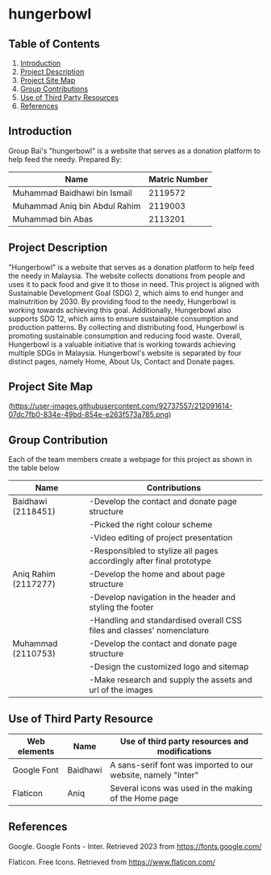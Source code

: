 # hungerbowl
## Table of Contents

  <ol>
    <li><a href="#introduction">Introduction</a></li>
    <li><a href="#project-description">Project Description</a></li>
    <li><a href="#project-site-map">Project Site Map</a></li>
    <li><a href="#group-contribution">Group Contributions</a></li>
    <li><a href="#use-of-third-party-resource">Use of Third Party Resources</a></li>
    <li><a href="#references">References</a></li>
  </ol>

## Introduction

Group Bai's "hungerbowl" is a website that serves as a donation platform to help feed the needy.
Prepared By:

| Name                                   | Matric Number |
|----------------------------------------|---------------|
| Muhammad Baidhawi bin Ismail           | 2119572       |
| Muhammad Aniq bin Abdul Rahim          | 2119003       |
| Muhammad bin Abas                      | 2113201       |

## Project Description
"Hungerbowl" is a website that serves as a donation platform to help feed the needy in Malaysia. The website collects donations from people and uses it to pack food and give it to those in need. This project is aligned with Sustainable Development Goal (SDG) 2, which aims to end hunger and malnutrition by 2030. By providing food to the needy, Hungerbowl is working towards achieving this goal. Additionally, Hungerbowl also supports SDG 12, which aims to ensure sustainable consumption and production patterns. By collecting and distributing food, Hungerbowl is promoting sustainable consumption and reducing food waste. Overall, Hungerbowl is a valuable initiative that is working towards achieving multiple SDGs in Malaysia. Hungerbowl's website is separated by four distinct pages, namely Home, About Us, Contact and Donate pages. 


## Project Site Map
(https://user-images.githubusercontent.com/92737557/212091614-07dc7fb0-834e-49bd-854e-e263f573a785.png)



## Group Contribution
Each of the team members create a webpage for this project as shown in the table below

| **Name**                | Contributions                                            |
|-------------------------|----------------------------------------------------------|
| Baidhawi (2118451)      | -Develop the contact and donate page structure  |            
|                         | -Picked the right colour scheme   |
|                         | -Video editing of project presentation  |
|                         | -Responsibled to stylize all pages accordingly after final prototype   |
| Aniq Rahim (2117277)    | -Develop the home and about page structure  |                      
|                         | -Develop navigation in the header and styling the footer   |
|                         | -Handling and standardised overall CSS files and classes' nomenclature   |
| Muhammad (2110753)      | -Develop the contact and donate page structure |
|                         | -Design the customized logo and sitemap
|                         | -Make research and supply the assets and url of the images   |

## Use of Third Party Resource

| Web elements  | Name               | Use of third party resources and modifications |
|---------------|--------------------|------------------------------------------------|
| Google Font   | Baidhawi           | A sans-serif font was imported to our website, namely "Inter" |
| Flaticon      | Aniq               | Several icons was used in the making of the Home page |

## References

Google. Google Fonts - Inter. Retrieved 2023 from https://fonts.google.com/

Flaticon. Free Icons. Retrieved from https://www.flaticon.com/
